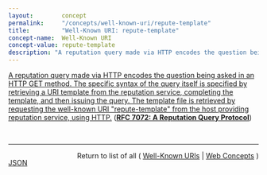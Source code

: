 ```yaml
---
layout:        concept
permalink:     "/concepts/well-known-uri/repute-template"
title:         "Well-Known URI: repute-template"
concept-name:  Well-Known URI
concept-value: repute-template
description: "A reputation query made via HTTP encodes the question being asked in an HTTP GET method.  The specific syntax of the query itself is specified by retrieving a URI template from the reputation service, completing the template, and then issuing the query. The template file is retrieved by requesting the well-known URI \"repute-template\" from the host providing reputation service, using HTTP."
---
```


[A reputation query made via HTTP encodes the question being asked in an HTTP GET method.  The specific syntax of the query itself is specified by retrieving a URI template from the reputation service, completing the template, and then issuing the query. The template file is retrieved by requesting the well-known URI "repute-template" from the host providing reputation service, using HTTP.](https://datatracker.ietf.org/doc/html/rfc7072#section-3 "Read documentation for Well-Known URI &#34;repute-template&#34;") (**[RFC 7072: A Reputation Query Protocol](/specs/IETF/RFC/7072 "This document defines a mechanism to conduct queries for reputation information over the HyperText Transfer Protocol (HTTP) using JavaScript Object Notation (JSON) as the payload meta-format.")**)

<br/>
<hr/>

<p style="float : left"><a href="./repute-template.json" title="JSON representing this particular Web Concept value">JSON</a></p>
<p style="text-align: right">Return to list of all ( <a href="../well-known-uri/">Well-Known URIs</a> | <a href="../">Web Concepts</a> )</p>
